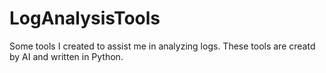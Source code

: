 # LogAnalysisTools
Some tools I created to assist me in analyzing logs. These tools are creatd by AI and written in Python. 
